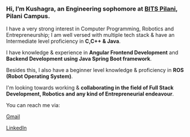 ### **Hi, I’m Kushagra, an Engineering sophomore at [BITS Pilani](https://bits-pilani.ac.in/), Pilani Campus.**
I have a very strong interest in Computer Programming, Robotics and Entrepreneurship; I am well versed with multiple tech stack & have an Intermediate level proficiency in **C,C++ & Java**.

I have knowledge & experience in **Angular Frontend Development** and **Backend Development using Java Spring Boot framework**.

Besides this, I also have a beginner level knowledge & proficiency in **ROS (Robot Operating System)**.

I'm looking towards working & **collaborating in the field of Full Stack Development, Robotics and any kind of Entrepreneurial endeavour**.

You can reach me via:

[Gmail](mailto:s8248708@gmail.com)

[LinkedIn](https://www.linkedin.com/in/kushagra-singh-a5b61123a/)


<!---
Kushagra-05/Kushagra-05 is a ✨ special ✨ repository because its `README.md` (this file) appears on your GitHub profile.
You can click the Preview link to take a look at your changes.
--->
